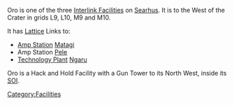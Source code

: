 Oro is one of the three [Interlink
Facilities](Interlink.md) on
[Searhus](Searhus.md). It is to the West of the Crater in grids
L9, L10, M9 and M10.

It has [Lattice](Lattice.md) Links to:

- [Amp Station](Amp_Station.md) [Matagi](Matagi.md)
- Amp Station [Pele](Pele.md)
- [Technology Plant](Technology_Plant.md)
  [Ngaru](Ngaru.md)

Oro is a Hack and Hold Facility with a Gun Tower to its North West,
inside its [SOI](Sphere_of_Influence.md).

[Category:Facilities](Category:Facilities.md)
